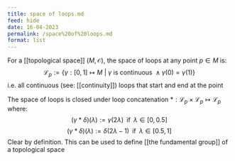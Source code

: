 ```yaml
---
title: space of loops.md
feed: hide
date: 16-04-2023
permalink: /space%20of%20loops.md
format: list
---
```



For a [[topological space]] $(M, \mathcal O)$, the space of loops at any point $p\in M$ is: $$
\mathscr L_p := \{\gamma:[0,1]\mapsto M\ |\ \gamma\ \text{is continuous} \ \land \gamma(0) = \gamma(1)\}
$$i.e. all continuous (see: [[continuity]]) loops that start and end at the point

The space of loops is closed under loop concatenation $\ast: \mathscr L_p \times \mathscr L_p \mapsto \mathscr L_p$ where:$$
(\gamma\ast\delta)(\lambda):=\gamma(2\lambda) \;\; \text{if}  \;\; \lambda\in[0,0.5]
$$$$(\gamma\ast\delta)(\lambda):=\delta(2\lambda-1) \;\; \text{if}  \;\; \lambda\in[0.5,1]$$
Clear by definition. This can be used to define [[the fundamental group]] of a topological space